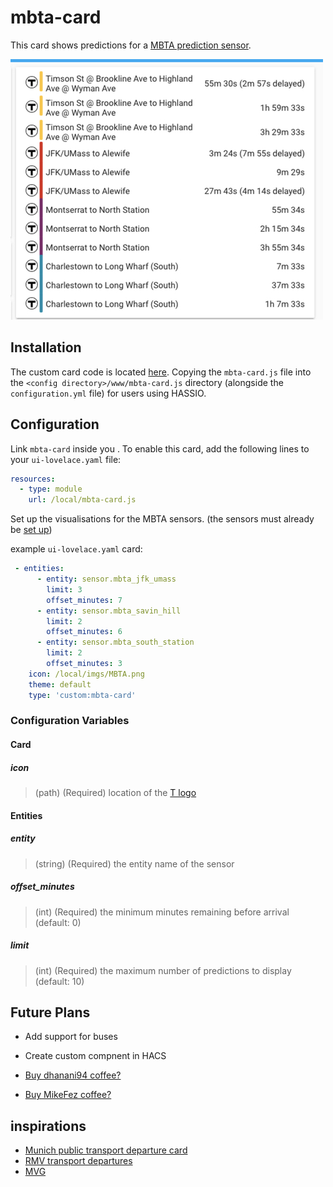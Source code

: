 # mbta-card
This card shows predictions for a [MBTA prediction sensor](https://github.com/dhanani94/mbta_predictions). 

![example](./images/example.png)

## Installation
The custom card code is located [here](/mbta-card.js). Copying the `mbta-card.js` file into the `<config directory>/www/mbta-card.js` directory (alongside the `configuration.yml` file) for users using HASSIO. 

## Configuration

Link `mbta-card` inside you .
To enable this card, add the following lines to your `ui-lovelace.yaml` file:

```yaml
resources:
  - type: module
    url: /local/mbta-card.js
```

Set up the visualisations for the MBTA sensors. (the sensors must already be [set up](https://github.com/dhanani94/mbta_predictions))

example `ui-lovelace.yaml` card: 

```yaml
 - entities:
      - entity: sensor.mbta_jfk_umass
        limit: 3
        offset_minutes: 7
      - entity: sensor.mbta_savin_hill
        limit: 2
        offset_minutes: 6
      - entity: sensor.mbta_south_station
        limit: 2
        offset_minutes: 3
    icon: /local/imgs/MBTA.png
    theme: default
    type: 'custom:mbta-card'
```

### Configuration Variables
#### Card
##### icon
> (path) (Required) location of the [T logo](./images/MBTA.png)
#### Entities
##### entity
> (string) (Required) the entity name of the sensor
##### offset_minutes
> (int) (Required) the minimum minutes remaining before arrival (default: 0)
##### limit
> (int) (Required) the maximum number of predictions to display (default: 10)

## Future Plans 

* Add support for buses 
* Create custom compnent in HACS 

* [Buy dhanani94 coffee?](https://www.buymeacoffee.com/dhanani94)
* [Buy MikeFez coffee?](https://www.buymeacoffee.com/MikeFez)

## inspirations

* [Munich public transport departure card](https://community.home-assistant.io/t/lovelace-munich-public-transport-departure-card/59622)
* [RMV transport departures](https://community.home-assistant.io/t/rmv-transport-departures/63935)
* [MVG](https://www.home-assistant.io/integrations/mvglive)
